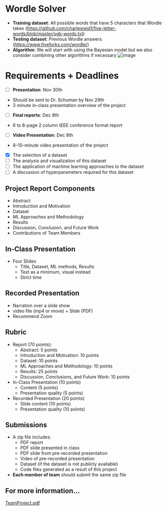 # Wordle Solver
- **Training dataset**: All possible words that have 5 characters that Wordle takes (https://github.com/charlesreid1/five-letter-words/blob/master/sgb-words.txt)
- **Testing dataset**: Previous Wordle answers (https://www.fiveforks.com/wordle/)
- **Algorithm**: We will start with using the Bayesian model but we also consider combining other algorithms if necessary
![image](https://github.com/JihunKimCode/Wordle-Solver/assets/112218975/9fc7ca5c-caf3-4a7e-9f6b-6802ef6a1086)

# Requirements + Deadlines
- [ ]  **Presentation**: Nov 30th
  - Should be sent to Dr. Schuman by Nov 29th
  - 3 minute in-class presentation overview of the project
- [ ]  **Final reports**: Dec 8th
  - 6 to 8-page 2 column IEEE conference format report
- [ ]  **Video Presentation**: Dec 8th
  - 8–10-minute video presentation of the project
- [x]  The selection of a dataset
- [ ]  The analysis and visualization of this dataset
- [ ]  The application of machine learning approaches to the dataset
- [ ]  A discussion of hyperparameters required for this dataset

## Project Report Components
* Abstract
* Introduction and Motivation
* Dataset
* ML Approaches and Methodology
* Results
* Discussion, Conclusion, and Future Work
* Contributions of Team Members

## In-Class Presentation
* Four Slides
  * Title, Dataset, ML methods, Results
  * Text as a minimum, visual instead
  * Strict time

## Recorded Presentation
* Narration over a slide show
* video file (mp4 or move) + Slide (PDF)
* Recommend Zoom

## Rubric
* Report (70 points):
  * Abstract: 5 points
  * Introduction and Motivation: 10 points
  * Dataset: 10 points
  * ML Approaches and Methodology: 10 points
  * Results: 25 points
  * Discussion, Conclusions, and Future Work: 10 points
* In-Class Presentation (10 points)
  * Content (5 points)
  * Presentation quality (5 points)
* Recorded Presentation (20 points)
  * Slide content (10 points)
  * Presentation quality (10 points)

## Submissions
* A zip file includes:
  * PDF report
  * PDF slide presented in class
  * PDF slide from pre-recorded presentation
  * Video of pre-recorded presentation
  * Dataset (if the dataset is not publicly available)
  * Code files generated as a result of this project
* **Each member of team** should submit the same zip file

## For more information...
[TeamProject.pdf](https://github.com/JihunKimCode/Wordle-Solver/files/13249830/TeamProject_NeuralNetworks_Part2.pdf)
